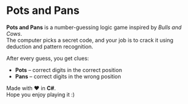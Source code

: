 # Pots and Pans

**Pots and Pans** is a number-guessing logic game inspired by *Bulls and Cows*.  
The computer picks a secret code, and your job is to crack it using deduction and pattern recognition.

After every guess, you get clues:  
- **Pots** – correct digits in the correct position  
- **Pans** – correct digits in the wrong position  

Made with ❤️ in **C#**.  
Hope you enjoy playing it :)
